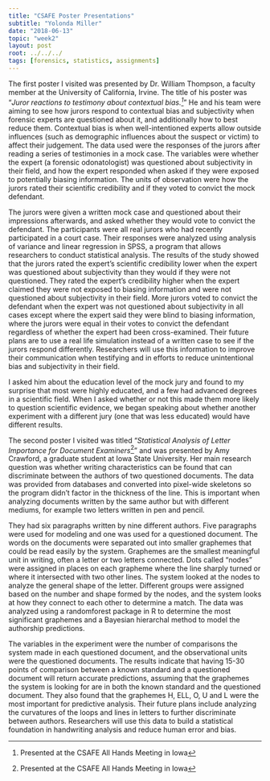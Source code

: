 ```yaml
---
title: "CSAFE Poster Presentations"
subtitle: "Yolonda Miller"
date: "2018-06-13"
topic: "week2"
layout: post
root: ../../../
tags: [forensics, statistics, assignments]
---
```


The first poster I visited was presented by Dr. William Thompson, a faculty member at the University of California, Irvine. The title of his poster was “*Juror reactions to testimony about contextual bias.[^1]*” He and his team were aiming to see how jurors respond to contextual bias and subjectivity when forensic experts are questioned about it, and additionally how to best reduce them. Contextual bias is when well-intentioned experts allow outside influences (such as demographic influences about the suspect or victim) to affect their judgement. The data used were the responses of the jurors after reading a series of testimonies in a mock case. The variables were whether the expert (a forensic odonatologist) was questioned about subjectivity in their field, and how the expert responded when asked if they were exposed to potentially biasing information. The units of observation were how the jurors rated their scientific credibility and if they voted to convict the mock defendant.

The jurors were given a written mock case and questioned about their impressions afterwards, and asked whether they would vote to convict the defendant. The participants were all real jurors who had recently participated in a court case. Their responses were analyzed using analysis of variance and linear regression in SPSS, a program that allows researchers to conduct statistical analysis. The results of the study showed that the jurors rated the expert’s scientific credibility lower when the expert was questioned about subjectivity than they would if they were not questioned. They rated the expert’s credibility higher when the expert claimed they were not exposed to biasing information and were not questioned about subjectivity in their field. More jurors voted to convict the defendant when the expert was not questioned about subjectivity in all cases except where the expert said they were blind to biasing information, where the jurors were equal in their votes to convict the defendant regardless of whether the expert had been cross-examined. Their future plans are to use a real life simulation instead of a written case to see if the jurors respond differently. Researchers will use this information to improve their communication when testifying and in efforts to reduce unintentional bias and subjectivity in their field.
  
I asked him about the education level of the mock jury and found to my surprise that most were highly educated, and a few had advanced degrees in a scientific field. When I asked whether or not this made them more likely to question scientific evidence, we began speaking about whether another experiment with a different jury (one that was less educated) would have different results.
  
The second poster I visited was titled “*Statistical Analysis of Letter Importance for Document Examiners*[^2]” and was presented by Amy Crawford, a graduate student at Iowa State University. Her main research question was whether writing characteristics can be found that can discriminate between the authors of two questioned documents. The data was provided from databases and converted into pixel-wide skeletons so the program didn’t factor in the thickness of the line. This is important when analyzing documents written by the same author but with different mediums, for example two letters written in pen and pencil.
  
They had six paragraphs written by nine different authors. Five paragraphs were used for modeling and one was used for a questioned document. The words on the documents were separated out into smaller graphemes that could be read easily by the system. Graphemes are the smallest meaningful unit in writing, often a letter or two letters connected. Dots called “nodes” were assigned in places on each grapheme where the line sharply turned or where it intersected with two other lines. The system looked at the nodes to analyze the general shape of the letter. Different groups were assigned based on the number and shape formed by the nodes, and the system looks at how they connect to each other to determine a match. The data was analyzed using a randomforest package in R to determine the most significant graphemes and a Bayesian hierarchal method to model the authorship predictions.
  
The variables in the experiment were the number of comparisons the system made in each questioned document, and the observational units were the questioned documents. The results indicate that having 15-30 points of comparison between a known standard and a questioned document will return accurate predictions, assuming that the graphemes the system is looking for are in both the known standard and the questioned document. They also found that the graphemes H, ELL, O, U and L were the most important for predictive analysis. Their future plans include analyzing the curvatures of the loops and lines in letters to further discriminate between authors. Researchers will use this data to build a statistical foundation in handwriting analysis and reduce human error and bias.

[^1]: Presented at the CSAFE All Hands Meeting in Iowa
[^2]: Presented at the CSAFE All Hands Meeting in Iowa
